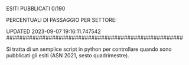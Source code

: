 ESITI PUBBLICATI 0/190 

PERCENTUALI DI PASSAGGIO PER SETTORE:

UPDATED 2023-09-07 19:16:11.747542
###################################################### 

Si tratta di un semplice script in python per controllare quando sono pubblicati gli esiti (ASN 2021, sesto quadrimestre).

